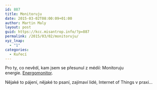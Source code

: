 ```yaml
---
id: 887
title: Monitoruju
date: 2015-03-02T08:00:09+01:00
author: Martin Maly
layout: post
guid: https://kcc.misantrop.info/?p=887
permalink: /2015/03/02/monitoruju/
xyz_lnap:
  - "1"
categories:
  - Kuřecí
---
```

Pro ty, co nevědí, kam jsem se přesunul z médií: Monitoruju energie. [Energomonitor](https://www.energomonitor.cz).

Nějaké to pájení, nějaké to psaní, zajímaví lidé, Internet of Things v praxi&#8230;

&nbsp;